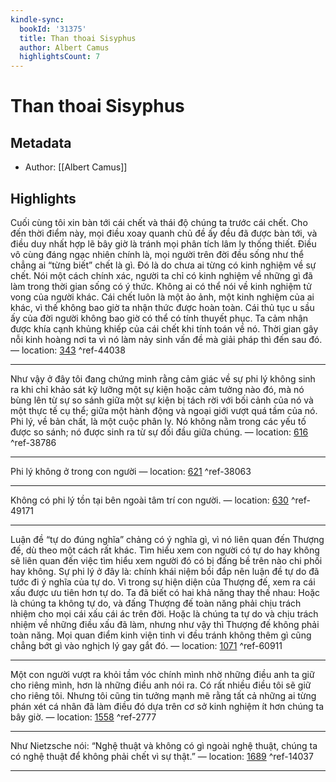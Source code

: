 ```yaml
---
kindle-sync:
  bookId: '31375'
  title: Than thoai Sisyphus
  author: Albert Camus
  highlightsCount: 7
---
```

# Than thoai Sisyphus
## Metadata
* Author: [[Albert Camus]]

## Highlights
Cuối cùng tôi xin bàn tới cái chết và thái độ chúng ta trước cái chết. Cho đến thời điểm này, mọi điều xoay quanh chủ đề ấy đều đã được bàn tới, và điều duy nhất hợp lẽ bây giờ là tránh mọi phân tích lâm ly thống thiết. Điều vô cùng đáng ngạc nhiên chính là, mọi người trên đời đều sống như thể chẳng ai “từng biết” chết là gì. Đó là do chưa ai từng có kinh nghiệm về sự chết. Nói một cách chính xác, người ta chỉ có kinh nghiệm về những gì đã làm trong thời gian sống có ý thức. Không ai có thể nói về kinh nghiệm tử vong của người khác. Cái chết luôn là một ảo ảnh, một kinh nghiệm của ai khác, vì thế không bao giờ ta nhận thức được hoàn toàn. Cái thủ tục u sầu ấy của đời người không bao giờ có thể có tính thuyết phục. Ta cảm nhận được khía cạnh khủng khiếp của cái chết khi tính toán về nó. Thời gian gây nỗi kinh hoàng nơi ta vì nó làm nảy sinh vấn đề mà giải pháp thì đến sau đó. — location: [343]() ^ref-44038

---
Như vậy ở đây tôi đang chứng minh rằng cảm giác về sự phi lý không sinh ra khi chỉ khảo sát kỹ lưỡng một sự kiện hoặc cảm tưởng nào đó, mà nó bùng lên từ sự so sánh giữa một sự kiện bị tách rời với bối cảnh của nó và một thực tế cụ thể; giữa một hành động và ngoại giới vượt quá tầm của nó. Phi lý, về bản chất, là một cuộc phân ly. Nó không nằm trong các yếu tố được so sánh; nó được sinh ra từ sự đối đầu giữa chúng. — location: [616]() ^ref-38786

---
Phi lý không ở trong con người — location: [621]() ^ref-38063

---
Không có phi lý tồn tại bên ngoài tâm trí con người. — location: [630]() ^ref-49171

---
Luận đề “tự do đúng nghĩa” chảng có ý nghĩa gì, vì nó liên quan đến Thượng đế, dù theo một cách rất khác. Tìm hiểu xem con người có tự do hay không sẽ liên quan đến việc tìm hiểu xem người đó có bị đấng bề trên nào chi phối hay không. Sự phi lý ở đây là: chính khái niệm bồi đắp nên luận đề tự do đã tước đi ý nghĩa của tự do. Vì trong sự hiện diện của Thượng đế, xem ra cái xấu được ưu tiên hơn tự do. Ta đã biết có hai khả năng thay thế nhau: Hoặc là chúng ta không tự do, và đấng Thượng đế toàn năng phải chịu trách nhiệm cho mọi cái xấu cái ác trên đời. Hoặc là chúng ta tự do và chịu trách nhiệm về những điều xấu đã làm, nhưng như vậy thì Thượng đế không phải toàn năng. Mọi quan điểm kinh viện tinh vi đều tránh không thêm gì cũng chẳng bớt gì vào nghịch lý gay gắt đó. — location: [1071]() ^ref-60911

---
Một con người vượt ra khỏi tầm vóc chính mình nhờ những điều anh ta giữ cho riêng mình, hơn là những điều anh nói ra. Có rất nhiều điều tôi sẽ giữ cho riêng tôi. Nhưng tôi cũng tin tưởng mạnh mẽ rằng tất cả những ai từng phán xét cá nhân đã làm điều đó dựa trên cơ sở kinh nghiệm ít hơn chúng ta bây giờ. — location: [1558]() ^ref-2777

---
Như Nietzsche nói: “Nghệ thuật và không có gì ngoài nghệ thuật, chúng ta có nghệ thuật để không phải chết vì sự thật.” — location: [1689]() ^ref-14037

---
